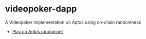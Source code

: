 videopoker-dapp
===============

A Videopoker implementation on Aptos using on-chain randomness

- [Play on Aptos randomnet](https://aptos-videopoker.netlify.app)
